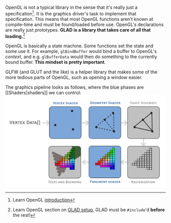 OpenGL is not a typical library in the sense that it's really just a specification[^intro]. It is the graphics driver's task to implement that specification. This means that most OpenGL functions aren't known at compile-time and must be found/loaded before use. OpenGL's declarations are really just prototypes. **GLAD is a library that takes care of all that loading.**[^glad]

OpenGL is basically a state machine. Some functions set the state and some use it. For example, `glBindBuffer` would bind a buffer to OpenGL's _context_, and e.g. `glBufferData` would then do something to the currently bound buffer. **This mindset is pretty important**.

GLFW (and GLUT and the like) is a helper library that makes some of the more tedious parts of OpenGL, such as opening a window easier.

The graphics pipeline looks as follows, where the blue phases are [[Shaders|shaders]] we can control: 
![graphics pipeline](assets/graphics%20pipeline.png)

[^intro]: Learn OpenGL [introduction](https://learnopengl.com/Introduction)
[^glad]: Learn OpenGL section on [GLAD setup](https://learnopengl.com/Getting-started/Creating-a-window#:~:text=to%2Ddate%20library.-,Setting%20up%20GLAD,-GLAD%20is%20an), GLAD must be `#include`'d **before** the rest!